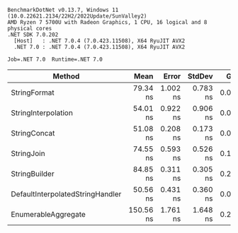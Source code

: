 ```

BenchmarkDotNet v0.13.7, Windows 11 (10.0.22621.2134/22H2/2022Update/SunValley2)
AMD Ryzen 7 5700U with Radeon Graphics, 1 CPU, 16 logical and 8 physical cores
.NET SDK 7.0.202
  [Host]   : .NET 7.0.4 (7.0.423.11508), X64 RyuJIT AVX2
  .NET 7.0 : .NET 7.0.4 (7.0.423.11508), X64 RyuJIT AVX2

Job=.NET 7.0  Runtime=.NET 7.0  

```
|                           Method |      Mean |    Error |   StdDev |   Gen0 | Allocated |
|--------------------------------- |----------:|---------:|---------:|-------:|----------:|
|                     StringFormat |  79.34 ns | 1.002 ns | 0.783 ns | 0.0573 |     120 B |
|              StringInterpolation |  54.01 ns | 0.922 ns | 0.906 ns | 0.0459 |      96 B |
|                     StringConcat |  51.08 ns | 0.208 ns | 0.173 ns | 0.0918 |     192 B |
|                       StringJoin |  74.55 ns | 0.593 ns | 0.526 ns | 0.1032 |     216 B |
|                    StringBuilder |  84.85 ns | 0.311 ns | 0.305 ns | 0.2104 |     440 B |
| DefaultInterpolatedStringHandler |  50.56 ns | 0.431 ns | 0.360 ns | 0.0459 |      96 B |
|              EnumerableAggregate | 150.56 ns | 1.761 ns | 1.648 ns | 0.2716 |     568 B |
